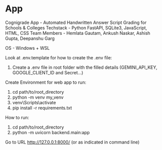 # App

Cognigrade App - Automated Handwritten Answer Script Grading for Schools & Colleges
Techstack - Python FastAPI, SQLite3, JavaScript, HTML, CSS
Team Members - Hemlata Gautam, Ankush Naskar, Ashish Gupta, Deepanshu Garg

OS - Windows + WSL

Look at .env.template for how to create the .env file:
1) Create a .env file in root folder with the filled details (GEMINI_API_KEY, GOOGLE_CLIENT_ID and Secret...)

Create Environment for web app to run:

1) cd path/to/root_directory
2) python -m venv my_venv
3) venv\Scripts\activate
4) pip install -r requirements.txt

How to run:

1) cd path/to/root_directory
2) python -m uvicorn backend.main:app

Go to URL http://127.0.0.1:8000/ (or as indicated in command line)

